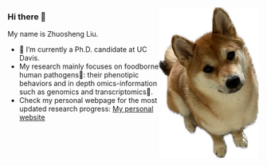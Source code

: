 <p align="left">
<img src="https://github.com/jlk666/jlk666/blob/main/moon.jpg" width="200" alt="Moon" align="right">
  
<p align="left">

### Hi there 👋
My name is Zhuosheng Liu.
 - 🦊 I’m currently a Ph.D. candidate at UC Davis.  
 - My research mainly focuses on foodborne human pathogens🦠: their phenotipic behaviors and in depth omics-information such as genomics and transcriptomics🧬.
 - Check my personal webpage for the most updated research progress: [My personal website](https://jlk666.github.io/)  

</p> 
